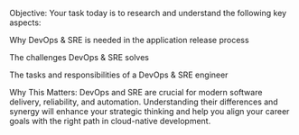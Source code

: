 Objective:
Your task today is to research and understand the following key aspects:

Why DevOps & SRE is needed in the application release process

The challenges DevOps & SRE solves

The tasks and responsibilities of a DevOps & SRE engineer


Why This Matters:
DevOps and SRE are crucial for modern software delivery, reliability, and automation. Understanding their differences and synergy will enhance your strategic thinking and help you align your career goals with the right path in cloud-native development.